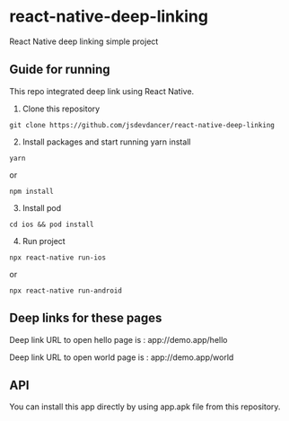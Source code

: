 # react-native-deep-linking

React Native deep linking simple project

## Guide for running

This repo integrated deep link using React Native.

1. Clone this repository

```
git clone https://github.com/jsdevdancer/react-native-deep-linking

```

2. Install packages and start running
   yarn install

```
yarn

```

or

```
npm install

```

3. Install pod

```
cd ios && pod install

```

4. Run project

```
npx react-native run-ios

```

or

```
npx react-native run-android

```

## Deep links for these pages

Deep link URL to open hello page is : app://demo.app/hello

Deep link URL to open world page is : app://demo.app/world

## API

You can install this app directly by using app.apk file from this repository.
